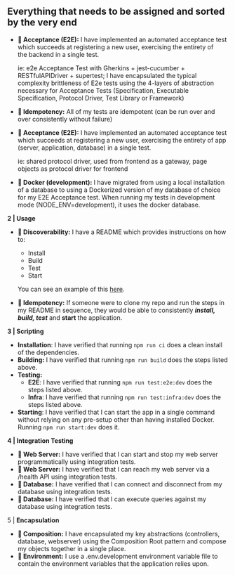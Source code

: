 
## Everything that needs to be assigned and sorted by the very end


- **🔘 Acceptance (E2E):** I have implemented an automated acceptance test which succeeds at registering a new user, exercising the entirety of the backend in a single test.

  ie: e2e Acceptance Test with Gherkins + jest-cucumber + RESTfulAPIDriver + supertest; I have encapsulated the typical complexity brittleness of E2e tests using the 4-layers of abstraction necessary for Acceptance Tests (Specification, Executable Specification, Protocol Driver, Test Library or Framework)

- **🔘 Idempotency:** All of my tests are idempotent (can be run over and over consistently without failure)


- **🔘 Acceptance (E2E):** I have implemented an automated acceptance test which succeeds at registering a new user, exercising the entirety of app (server, application, database) in a single test.

  ie: shared protocol driver, used from frontend as a gateway, page objects as protocol driver for frontend


- **🔘 Docker (development):** I have migrated from using a local installation of a database to using a Dockerized version of my database of choice for my E2E Acceptance test. When running my tests in development mode (NODE_ENV=development), it uses the docker database.

**2 | Usage**

- **🔘 Discoverability:** I have a README which provides instructions on how to:
    - Install
    - Build
    - Test
    - Start
    
    You can see an example of this [here](https://github.com/stemmlerjs/dddforumv2/tree/phase/best-practice-first/1-backend-e2e).
    
- **🔘 Idempotency:** If someone were to clone my repo and run the steps in my README in sequence, they would be able to consistently *********************install, build, test********************* and ******start****** the application.

**3 | Scripting**

- **Installation**: I have verified that running `npm run ci` does a clean install of the dependencies.
- **Building:** I have verified that running `npm run build` does the steps listed above.
- **Testing:**
    - ******E2E******: I have verified that running `npm run test:e2e:dev` does the steps listed above.
    - ********Infra********: I have verified that running `npm run test:infra:dev` does the steps listed above.
- **Starting**: I have verified that I can start the app in a single command without relying on any pre-setup other than having installed Docker. Running `npm run start:dev` does it.

**4 | Integration Testing**

- **🔘 Web Server:** I have verified that I can start and stop my web server programmatically using integration tests.
- **🔘 Web Server:** I have verified that I can reach my web server via a /health API using integration tests.
- **🔘 Database:** I have verified that I can connect and disconnect from my database using integration tests.
- **🔘 Database:** I have verified that I can execute queries against my database using integration tests.

5 | **Encapsulation**

- **🔘 Composition:** I have encapsulated my key abstractions (controllers, database, webserver) using the Composition Root pattern and compose my objects together in a single place.
- **🔘 Environment:** I use a .env.development environment variable file to contain the environment variables that the application relies upon.
